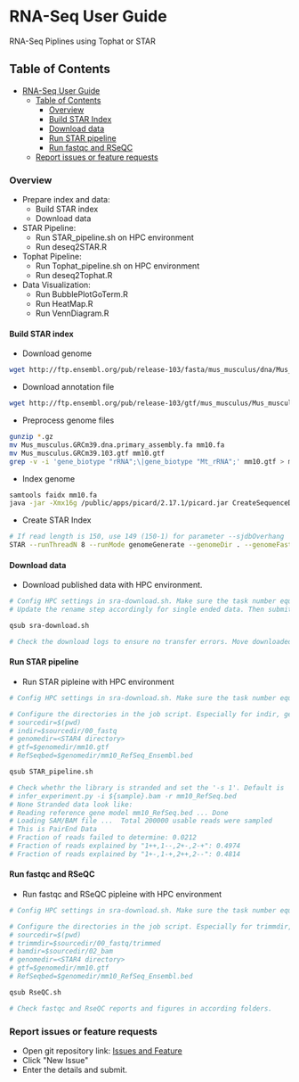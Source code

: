 # RNA-Seq User Guide

RNA-Seq Piplines using Tophat or STAR

## Table of Contents

- [RNA-Seq User Guide](#RNA-Seq-user-guide)
  - [Table of Contents](#table-of-contents)
    - [Overview](#running-the-pipeline)
    - [Build STAR Index](#build-star-index)
    - [Download data](#download-data)
    - [Run STAR pipeline](#run-star-pipeline)
    - [Run fastqc and RSeQC](#run-fastqc-and-RSeQC)
  - [Report issues or feature requests](#report-issues-or-feature-requests)

### Overview

- Prepare index and data:
  - Build STAR index
  - Download data
- STAR Pipeline:
  - Run STAR_pipeline.sh on HPC environment
  - Run deseq2STAR.R
- Tophat Pipeline:
  - Run Tophat_pipeline.sh on HPC environment
  - Run deseq2Tophat.R
- Data Visualization:
  - Run BubblePlotGoTerm.R
  - Run HeatMap.R
  - Run VennDiagram.R

#### Build STAR index

- Download genome

```bash
wget http://ftp.ensembl.org/pub/release-103/fasta/mus_musculus/dna/Mus_musculus.GRCm39.dna.primary_assembly.fa.gz
```

- Download annotation file

```bash
wget http://ftp.ensembl.org/pub/release-103/gtf/mus_musculus/Mus_musculus.GRCm39.103.gtf.gz
```

- Preprocess genome files

```bash
gunzip *.gz
mv Mus_musculus.GRCm39.dna.primary_assembly.fa mm10.fa
mv Mus_musculus.GRCm39.103.gtf mm10.gtf
grep -v -i 'gene_biotype "rRNA";\|gene_biotype "Mt_rRNA";' mm10.gtf > mm10_no_rRNA.gtf
```

- Index genome

```bash
samtools faidx mm10.fa
java -jar -Xmx16g /public/apps/picard/2.17.1/picard.jar CreateSequenceDictionary R=mm10.fa O=mm10.dict
```

- Create STAR Index

```bash
# If read length is 150, use 149 (150-1) for parameter --sjdbOverhang
STAR --runThreadN 8 --runMode genomeGenerate --genomeDir . --genomeFastaFiles mm10.ERCC92.fa --sjdbGTFfile mm10.ERCC92.gtf --sjdbOverhang 149  --genomeChrBinNbits 18 --limitGenomeGenerateRAM 48524399488
```

#### Download data

- Download published data with HPC environment.

```bash
# Config HPC settings in sra-download.sh. Make sure the task number equals to the sample number. (eg. -t 1~9 means 9 sampels for download)
# Update the rename step accordingly for single ended data. Then submit the array jobs to HPC.

qsub sra-download.sh

# Check the download logs to ensure no transfer errors. Move downloaded data to indir in STAR_pipeline.sh after download jobs are completed.
```

#### Run STAR pipeline

- Run STAR pipleine with HPC environment

```bash
# Config HPC settings in sra-download.sh. Make sure the task number equals to the sample number. eg. '-t 1~12' means 12 sampels for download; '-pe smp 8' means using 8 cores of parallel environment(pe) "smp". You need to change it to your pe.

# Configure the directories in the job script. Especially for indir, genomedir, gtf, and RefSeqbed (RefSeqbed is used by infer_experiment.py(RSeQC) for checking library strand info)
# sourcedir=$(pwd)
# indir=$sourcedir/00_fastq
# genomedir=<STAR4 directory>
# gtf=$genomedir/mm10.gtf
# RefSeqbed=$genomedir/mm10_RefSeq_Ensembl.bed

qsub STAR_pipeline.sh

# Check whethr the library is stranded and set the '-s 1'. Default is '-s 0' for non-stranded library.
# infer_experiment.py -i ${sample}.bam -r mm10_RefSeq.bed
# None Stranded data look like:
# Reading reference gene model mm10_RefSeq.bed ... Done
# Loading SAM/BAM file ...  Total 200000 usable reads were sampled
# This is PairEnd Data
# Fraction of reads failed to determine: 0.0212
# Fraction of reads explained by "1++,1--,2+-,2-+": 0.4974
# Fraction of reads explained by "1+-,1-+,2++,2--": 0.4814

```

#### Run fastqc and RSeQC

- Run fastqc and RSeQC pipleine with HPC environment

```bash
# Config HPC settings in sra-download.sh. Make sure the task number equals to the sample number. eg. '-t 1~12' means 12 sampels for download; '-pe smp 8' means using 8 cores of parallel environment(pe) "smp". You need to change it to your pe.

# Configure the directories in the job script. Especially for trimmdir, bamdir (generated or copied from STAR_pipeline.sh), genomedir, and RefSeqbed
# sourcedir=$(pwd)
# trimmdir=$sourcedir/00_fastq/trimmed
# bamdir=$sourcedir/02_bam
# genomedir=<STAR4 directory>
# gtf=$genomedir/mm10.gtf
# RefSeqbed=$genomedir/mm10_RefSeq_Ensembl.bed

qsub RseQC.sh

# Check fastqc and RseQC reports and figures in according folders.
```

### Report issues or feature requests

- Open git repository link: [Issues and Feature](https://github.com/mikefeixu/RNA-Seq/issues)
- Click "New Issue"
- Enter the details and submit.
